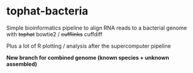 # tophat-bacteria
Simple bioinformatics pipeline to align RNA reads to a bacterial genome with ~~tophat~~ bowtie2 / ~~cufflinks~~ cuffdiff

Plus a lot of R plotting / analysis after the supercomputer pipeline

**New branch for combined genome (known species + unknown assembled)**
